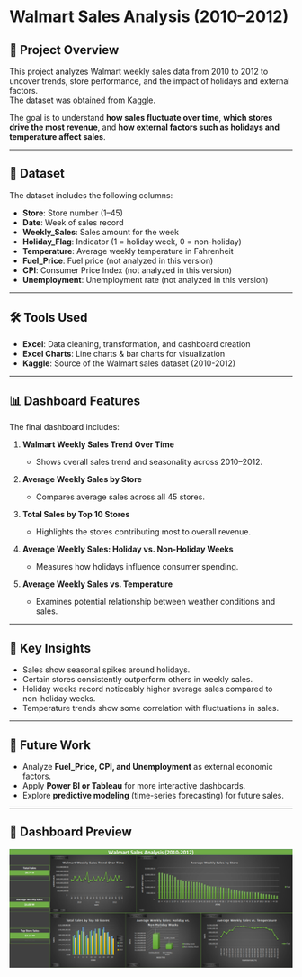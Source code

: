 # Walmart Sales Analysis (2010–2012)

## 📌 Project Overview
This project analyzes Walmart weekly sales data from 2010 to 2012 to uncover trends, store performance, and the impact of holidays and external factors.  
The dataset was obtained from Kaggle.

The goal is to understand **how sales fluctuate over time**, **which stores drive the most revenue**, and **how external factors such as holidays and temperature affect sales**.

---

## 📂 Dataset
The dataset includes the following columns:
- **Store**: Store number (1–45)  
- **Date**: Week of sales record  
- **Weekly_Sales**: Sales amount for the week  
- **Holiday_Flag**: Indicator (1 = holiday week, 0 = non-holiday)  
- **Temperature**: Average weekly temperature in Fahrenheit
- **Fuel_Price**: Fuel price (not analyzed in this version)  
- **CPI**: Consumer Price Index (not analyzed in this version)  
- **Unemployment**: Unemployment rate (not analyzed in this version)  

---

## 🛠️ Tools Used
- **Excel**: Data cleaning, transformation, and dashboard creation  
- **Excel Charts**: Line charts & bar charts for visualization  
- **Kaggle**: Source of the Walmart sales dataset (2010-2012)
---

## 📊 Dashboard Features
The final dashboard includes:

1. **Walmart Weekly Sales Trend Over Time**  
   - Shows overall sales trend and seasonality across 2010–2012.  

2. **Average Weekly Sales by Store**  
   - Compares average sales across all 45 stores.  

3. **Total Sales by Top 10 Stores**  
   - Highlights the stores contributing most to overall revenue.  

4. **Average Weekly Sales: Holiday vs. Non-Holiday Weeks**  
   - Measures how holidays influence consumer spending.  

5. **Average Weekly Sales vs. Temperature**  
   - Examines potential relationship between weather conditions and sales.  

---

## 🔎 Key Insights
- Sales show seasonal spikes around holidays.  
- Certain stores consistently outperform others in weekly sales.  
- Holiday weeks record noticeably higher average sales compared to non-holiday weeks.  
- Temperature trends show some correlation with fluctuations in sales.  

---

## 🚀 Future Work
- Analyze **Fuel_Price, CPI, and Unemployment** as external economic factors.  
- Apply **Power BI or Tableau** for more interactive dashboards.  
- Explore **predictive modeling** (time-series forecasting) for future sales.  

---

## 📸 Dashboard Preview
![Dashboard](/assets/dataScreenshot.png) 
